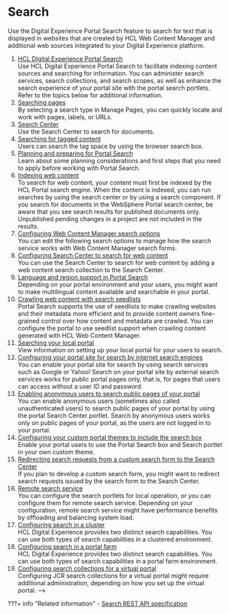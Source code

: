 # Search

Use the Digital Experience Portal Search feature to search for text that is displayed in websites that are created by HCL Web Content Manager and additional web sources integrated to your Digital Experience platform.


1.  [HCL Digital Experience Portal Search](../search/portal_search/index.md)  
Use HCL Digital Experience Portal Search to facilitate indexing content sources and searching for information. You can administer search services, search collections, and search scopes, as well as enhance the search experience of your portal site with the portal search portlets. Refer to the topics below for additional information.
2.  [Searching pages](mp_search_pages.md)  
By selecting a search type in Manage Pages, you can quickly locate and work with pages, labels, or URLs.
3.  [Search Center](../search/search_center/index.md)  
Use the Search Center to search for documents.
4.  [Searching for tagged content](tag_rate_search.md)  
Users can search the tag space by using the browser search box.
5.  [Planning and preparing for Portal Search](../search/planning_portal_search/index.md)  
Learn about some planning considerations and first steps that you need to apply before working with Portal Search.
6.  [Indexing web content](../search/indexing_webcontent/index.md)  
To search for web content, your content must first be indexed by the HCL Portal search engine. When the content is indexed, you can run searches by using the search center or by using a search component. If you search for documents in the WebSphere Portal search center, be aware that you see search results for published documents only. Unpublished pending changes in a project are not included in the results.
7.  [Configuring Web Content Manager search options](wcm_config_search.md)  
You can edit the following search options to manage how the search service works with Web Content Manager search forms.
8.  [Configuring Search Center to search for web content](wcm_dev_search_searchcenter.md)  
You can use the Search Center to search for web content by adding a web content search collection to the Search Center.
9.  [Language and region support in Portal Search](../search/language_region_support/index.md)  
Depending on your portal environment and your users, you might want to make multilingual content available and searchable in your portal.
10. [Crawling web content with search seedlists](../search/crawling_webcontent_seedbase/index.md)  
Portal Search supports the use of seedlists to make crawling websites and their metadata more efficient and to provide content owners fine-grained control over how content and metadata are crawled. You can configure the portal to use seedlist support when crawling content generated with HCL Web Content Manager.
11. [Searching your local portal](../search/searching_local_portal/index.md)  
View information on setting up your local portal for your users to search.
12. [Configuring your portal site for search by internet search engines](../search/cfg_search_by_internetsearch/index.md)  
You can enable your portal site for search by using search services such as Google or Yahoo! Search on your portal site by external search services works for public portal pages only, that is, for pages that users can access without a user ID and password.
13. [Enabling anonymous users to search public pages of your portal](../search/enabling_anonymous_user/index.md)  
You can enable anonymous users \(sometimes also called unauthenticated users\) to search public pages of your portal by using the portal Search Center portlet. Search by anonymous users works only on public pages of your portal, as the users are not logged in to your portal.
14. [Configuring your custom portal themes to include the search box](srcconfthmsforsrch.md)  
Enable your portal users to use the Portal Search box and Search portlet in your own custom theme.
15. [Redirecting search requests from a custom search form to the Search Center](redirect_search_custom_form.md)  
If you plan to develop a custom search form, you might want to redirect search requests issued by the search form to the Search Center.
16. [Remote search service](../search/remotesearch/index.md)  
You can configure the search portlets for local operation, or you can configure them for remote search service. Depending on your configuration, remote search service might have performance benefits by offloading and balancing system load.
17. [Configuring search in a cluster](../search/cfg_search_cluster/index.md)  
HCL Digital Experience provides two distinct search capabilities. You can use both types of search capabilities in a clustered environment.
18. [Configuring search in a portal farm](../search/cfg_search_farm/index.md)  
HCL Digital Experience provides two distinct search capabilities. You can use both types of search capabilities in a portal farm environment.
19. [Configuring search collections for a virtual portal](advp_tsk_cgf_srchcoll.md)  
Configuring JCR search collections for a virtual portal might require additional administration, depending on how you set up the virtual portal. -->

???+ info "Related information"
    -   [Search REST API specification](../search/search-rest-api/index.md)